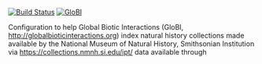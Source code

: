 [![Build Status](https://travis-ci.com/globalbioticinteractions/usnm.svg)](https://travis-ci.com/globalbioticinteractions/usnm) [![GloBI](http://api.globalbioticinteractions.org/interaction.svg?accordingTo=globi:globalbioticinteractions/usnm)](http://globalbioticinteractions.org/?accordingTo=globi:globalbioticinteractions/usnm) 


Configuration to help Global Biotic Interactions (GloBI, http://globalbioticinteractions.org) index natural history collections made available by the National Museum of Natural History, Smithsonian Institution via https://collections.nmnh.si.edu/ipt/ data available through 

